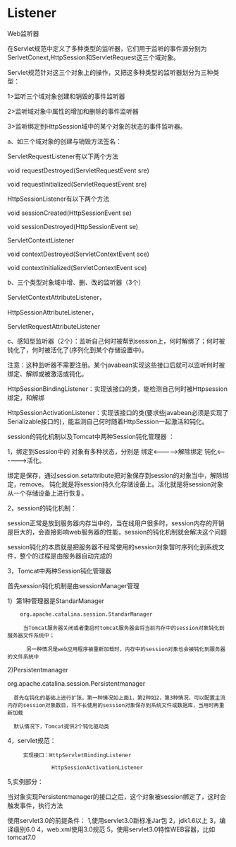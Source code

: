 # Listener
Web监听器

在Servlet规范中定义了多种类型的监听器，它们用于监听的事件源分别为SerlvetConext,HttpSession和ServletRequest这三个域对象。

Servlet规范针对这三个对象上的操作，又把这多种类型的监听器划分为三种类型：

1>监听三个域对象创建和销毁的事件监听器

2>监听域对象中属性的增加和删除的事件监听器

3>监听绑定到HttpSession域中的某个对象的状态的事件监听器。

a、如三个域对象的创建与销毁方法签名：

ServletRequestListener有以下两个方法

void requestDestroyed(ServletRequestEvent sre)

void requestInitialized(ServletRequestEvent sre)

HttpSessionListener有以下两个方法

void sessionCreated(HttpSessionEvent se)

void sessionDestroyed(HttpSessionEvent se)

ServletContextListener

void contextDestroyed(ServletContextEvent sce)

void contextInitialized(ServletContextEvent sce)

b、三个类型对象域中增、删、改的监听器（3个）

ServletContextAttributeListener，

HttpSessionAttributeListener，

ServletRequestAttributeListener

c、感知型监听器（2个）：监听自己何时被帮到session上，何时解绑了；何时被钝化了，何时被活化了(序列化到某个存储设置中)。

注意：这种监听器不需要注册。某个javabean实现这些接口后就可以监听何时被绑定、解绑或被激活或钝化。

HttpSessionBindingListener：实现该接口的类，能检测自己何时被Httpsession绑定，和解绑

HttpSessionActivationListener：实现该接口的类(要求些javabean必须是实现了Serializable接口的)，能监测自己何时随着HttpSession一起激活和钝化。






session的钝化机制以及Tomcat中两种Session钝化管理器 ：

1，绑定到Session中的 对象有多种状态，分别是   绑定<----->解除绑定     钝化<------>活化。

绑定是保存，通过session.setattribute把对象保存到session的对象当中，解除绑定，remove。
钝化就是将session持久化存储设备上。活化就是将session对象从一个存储设备上进行恢复。

2，session的钝化机制：

session正常是放到服务器内存当中的，当在线用户很多时，session内存的开销是巨大的，会直接影响web服务器的性能，session的钝化机制就会解决这个问题

session钝化的本质就是把服务器不经常使用的session对象暂时序列化到系统文件，整个的过程是由服务器自动完成的

3，Tomcat中两种Session钝化管理器

   首先session钝化机制是由sessionManager管理

1）第1种管理器是StandarManager

        org.apache.catalina.session.StandarManager

         当Tomcat服务器关闭或者重启时tomcat服务器会将当前内存中的session对象钝化到服务器文件系统中；

          另一种情况是web应用程序被重新加载时，内存中的session对象也会被钝化到服务器的文件系统中

2)Persistentmanager

   org.apache.catalina.session.Persistentmanager

      首先在钝化的基础上进行扩张，第一种情况如上面1，第2种如2，第3种情况，可以配置主流内存的session对象数目，将不长使用的session对象保存到系统文件或数据库，当用时再重新加载

      默认情况下，Tomcat提供2个钝化驱动类

4，servlet规范：

         实现接口：HttpServletBindingListener

                  HttpSessionActivationListener


5,实例部分：

当对象实现Persistentmanager的接口之后，这个对象被session绑定了，这时会触发事件，执行方法

使用servlet3.0的前提条件：
1,使用servlet3.0新标准Jar包
2，jdk1.6以上
3，编译级别6.0
4，web.xml使用3.0规范
5，使用servlet3.0特性WEB容器，比如tomcat7.0
